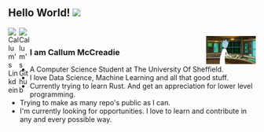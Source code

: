 ## Hello World! <img src="https://raw.githubusercontent.com/iampavangandhi/iampavangandhi/master/gifs/Hi.gif" width="30px"></h2>


<a href="https://www.linkedin.com/in/callum-mccreadie/">
  <img align="left" alt="Callum's Linkdein" width="22px" src="https://cdn.jsdelivr.net/npm/simple-icons@v3/icons/linkedin.svg" />
</a>
<a href="https://github.com/CEMcCreadie/">
  <img align="left" alt="Callum's Github" width="22px" src="https://cdn.jsdelivr.net/npm/simple-icons@v3/icons/github.svg" />
</a>

<br />
<img align="right" alt="GIF" width= "20%" src="assets/RickHacking.gif" />

### I am Callum McCreadie
- A Computer Science Student at The University Of Sheffield.
- I love Data Science, Machine Learning and all that good stuff.
- Currently trying to learn Rust. And get an appreciation for lower level programming.
- Trying to make as many repo's public as I can.
- I'm currently looking for opportunities. I love to learn and contribute in any and every possible way.
